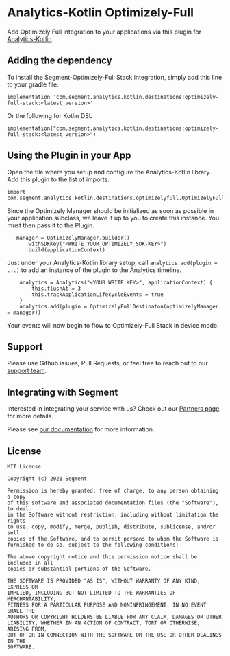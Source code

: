 # Analytics-Kotlin Optimizely-Full

Add Optimizely Full integration to your applications via this plugin for [Analytics-Kotlin](https://github.com/segmentio/analytics-kotlin).

## Adding the dependency
To install the Segment-Optimizely-Full Stack integration, simply add this line to your gradle file:

```
implementation 'com.segment.analytics.kotlin.destinations:optimizely-full-stack:<latest_version>'
```

Or the following for Kotlin DSL

```
implementation("com.segment.analytics.kotlin.destinations:optimizely-full-stack:<latest_version>")
```


## Using the Plugin in your App

Open the file where you setup and configure the Analytics-Kotlin library.  Add this plugin to the list of imports.

```
import com.segment.analytics.kotlin.destinations.optimizelyfull.OptimizelyFullDestinaton
```
Since the Optimizely Manager should be initialized as soon as possible in your application subclass, we leave it up to you to create this instance. You must then pass it to the Plugin.

```
   manager = OptimizelyManager.builder()
      .withSDKKey("<WRITE_YOUR_OPTIMIZELY_SDK-KEY>")
      .build(applicationContext)
```

Just under your Analytics-Kotlin library setup, call `analytics.add(plugin = ...)` to add an instance of the plugin to the Analytics timeline.

```
    analytics = Analytics("<YOUR WRITE KEY>", applicationContext) {
        this.flushAt = 3
        this.trackApplicationLifecycleEvents = true
    }
    analytics.add(plugin = OptimizelyFullDestinaton(optimizelyManager = manager))
```

Your events will now begin to flow to Optimizely-Full Stack in device mode.


## Support

Please use Github issues, Pull Requests, or feel free to reach out to our [support team](https://segment.com/help/).

## Integrating with Segment

Interested in integrating your service with us? Check out our [Partners page](https://segment.com/partners/) for more details.

Please see [our documentation](https://segment.com/docs/connections/destinations/catalog/optimizely-full-stack/) for more information.



## License
```
MIT License

Copyright (c) 2021 Segment

Permission is hereby granted, free of charge, to any person obtaining a copy
of this software and associated documentation files (the "Software"), to deal
in the Software without restriction, including without limitation the rights
to use, copy, modify, merge, publish, distribute, sublicense, and/or sell
copies of the Software, and to permit persons to whom the Software is
furnished to do so, subject to the following conditions:

The above copyright notice and this permission notice shall be included in all
copies or substantial portions of the Software.

THE SOFTWARE IS PROVIDED "AS IS", WITHOUT WARRANTY OF ANY KIND, EXPRESS OR
IMPLIED, INCLUDING BUT NOT LIMITED TO THE WARRANTIES OF MERCHANTABILITY,
FITNESS FOR A PARTICULAR PURPOSE AND NONINFRINGEMENT. IN NO EVENT SHALL THE
AUTHORS OR COPYRIGHT HOLDERS BE LIABLE FOR ANY CLAIM, DAMAGES OR OTHER
LIABILITY, WHETHER IN AN ACTION OF CONTRACT, TORT OR OTHERWISE, ARISING FROM,
OUT OF OR IN CONNECTION WITH THE SOFTWARE OR THE USE OR OTHER DEALINGS IN THE
SOFTWARE.
```
